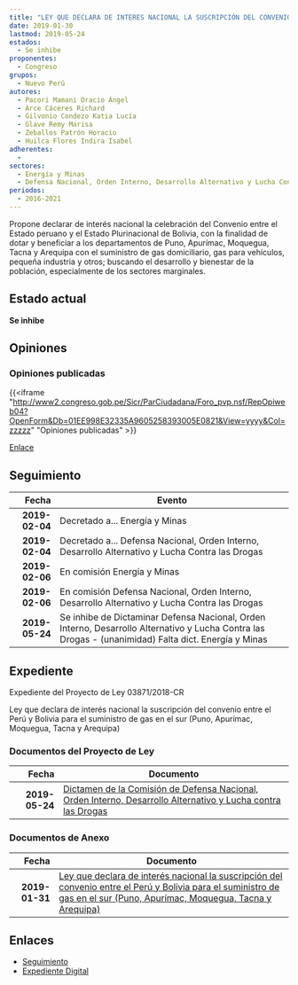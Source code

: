 ```yaml
---
title: "LEY QUE DECLARA DE INTERES NACIONAL LA SUSCRIPCIÓN DEL CONVENIO ENTRE EL PERÚ Y BOLIVIA PARA EL SUMINISTRO DE GAS EN EL SUR (PUNO, APURÍMAC, MOQUEGUA, TACNA Y AREQUIPA)"
date: 2019-01-30
lastmod: 2019-05-24
estados: 
  - Se inhibe
proponentes: 
  - Congreso
grupos: 
  - Nuevo Perú
autores: 
  - Pacori Mamani Oracio Ángel
  - Arce Cáceres Richard
  - Gilvonio Condezo Katia Lucía
  - Glave Remy Marisa
  - Zeballos Patrón Horacio
  - Huilca Flores Indira Isabel
adherentes: 
  - 
sectores: 
  - Energía y Minas
  - Defensa Nacional, Orden Interno, Desarrollo Alternativo y Lucha Contra las Drogas
periodos: 
  - 2016-2021
---
```


Propone declarar de interés nacional la celebración del Convenio entre el Estado peruano y el Estado Plurinacional de Bolivia, con la finalidad de dotar y beneficiar a los departamentos de Puno, Apurímac, Moquegua, Tacna y Arequipa con el suministro de gas domiciliario, gas para vehículos, pequeña industria y otros; buscando el desarrollo y bienestar de la población, especialmente de los sectores marginales.


## Estado actual

**Se inhibe**

## Opiniones

### Opiniones publicadas

{{<iframe "http://www2.congreso.gob.pe/Sicr/ParCiudadana/Foro_pvp.nsf/RepOpiweb04?OpenForm&Db=01EE998E32335A9605258393005E0821&View=yyyy&Col=zzzzz" "Opiniones publicadas" >}}

[Enlace](http://www2.congreso.gob.pe/Sicr/ParCiudadana/Foro_pvp.nsf/RepOpiweb04?OpenForm&Db=01EE998E32335A9605258393005E0821&View=yyyy&Col=zzzzz)

## Seguimiento

| Fecha | Evento |
|------:|--------|
| **2019-02-04** | Decretado a... Energía y Minas|
| **2019-02-04** | Decretado a... Defensa Nacional, Orden Interno, Desarrollo Alternativo y Lucha Contra las Drogas|
| **2019-02-06** | En comisión Energía y Minas|
| **2019-02-06** | En comisión Defensa Nacional, Orden Interno, Desarrollo Alternativo y Lucha Contra las Drogas|
| **2019-05-24** | Se inhibe de Dictaminar Defensa Nacional, Orden Interno, Desarrollo Alternativo y Lucha Contra las Drogas - (unanimidad) Falta dict. Energía y Minas|


## Expediente

Expediente del Proyecto de Ley 03871/2018-CR

Ley que declara de interés nacional la suscripción del convenio entre el Perú y Bolivia para el suministro de gas en el sur (Puno, Apurímac, Moquegua, Tacna y Arequipa)


### Documentos del Proyecto de Ley

| Fecha | Documento |
|------:|--------|
| **2019-05-24** | [Dictamen de la Comisión de Defensa Nacional, Orden Interno, Desarrollo Alternativo y Lucha contra las Drogas](http://www.leyes.congreso.gob.pe/Documentos/2016_2021/Dictamenes/Proyectos_de_Ley/03871DC07MAY20190524.pdf) |

### Documentos de Anexo

| Fecha | Documento |
|------:|--------|
| **2019-01-31** | [Ley que declara de interés nacional la suscripción del convenio entre el Perú y Bolivia para el suministro de gas en el sur (Puno, Apurímac, Moquegua, Tacna y Arequipa)](http://www.leyes.congreso.gob.pe/Documentos/2016_2021/Proyectos_de_Ley_y_de_Resoluciones_Legislativas/PL0387120190131..pdf) |

## Enlaces 

- [Seguimiento](http://www2.congreso.gob.pe/Sicr/TraDocEstProc/CLProLey2016.nsf/f7fff46988ca05b1052578e100829cc7/23a043554f4dbd5605258393005cac25?OpenDocument)
- [Expediente Digital](http://www2.congreso.gob.pe/Sicr/TraDocEstProc/CLProLey2016.nsf/f7fff46988ca05b1052578e100829cc7/23a043554f4dbd5605258393005cac25?OpenDocument&Click=05257FB7005EB655.eb71d0cf91d8294e05256cdf006b5706/$Body/0.1C6C)
